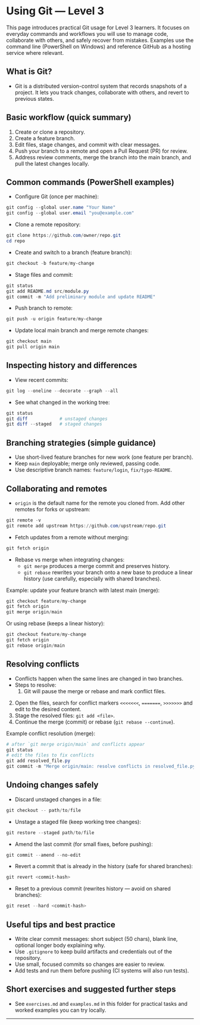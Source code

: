 # Using Git — Level 3

This page introduces practical Git usage for Level 3 learners. It focuses on everyday commands and workflows you will use to manage code, collaborate with others, and safely recover from mistakes. Examples use the command line (PowerShell on Windows) and reference GitHub as a hosting service where relevant.

## What is Git?

- Git is a distributed version-control system that records snapshots of a project. It lets you track changes, collaborate with others, and revert to previous states.

## Basic workflow (quick summary)

1. Create or clone a repository.
2. Create a feature branch.
3. Edit files, stage changes, and commit with clear messages.
4. Push your branch to a remote and open a Pull Request (PR) for review.
5. Address review comments, merge the branch into the main branch, and pull the latest changes locally.

## Common commands (PowerShell examples)

- Configure Git (once per machine):

```powershell
git config --global user.name "Your Name"
git config --global user.email "you@example.com"
```

- Clone a remote repository:

```powershell
git clone https://github.com/owner/repo.git
cd repo
```

- Create and switch to a branch (feature branch):

```powershell
git checkout -b feature/my-change
```

- Stage files and commit:

```powershell
git status
git add README.md src/module.py
git commit -m "Add preliminary module and update README"
```

- Push branch to remote:

```powershell
git push -u origin feature/my-change
```

- Update local main branch and merge remote changes:

```powershell
git checkout main
git pull origin main
```

## Inspecting history and differences

- View recent commits:

```powershell
git log --oneline --decorate --graph --all
```

- See what changed in the working tree:

```powershell
git status
git diff            # unstaged changes
git diff --staged   # staged changes
```

## Branching strategies (simple guidance)

- Use short-lived feature branches for new work (one feature per branch).
- Keep `main` deployable; merge only reviewed, passing code.
- Use descriptive branch names: `feature/login`, `fix/typo-README`.

## Collaborating and remotes

- `origin` is the default name for the remote you cloned from. Add other remotes for forks or upstream:

```powershell
git remote -v
git remote add upstream https://github.com/upstream/repo.git
```

- Fetch updates from a remote without merging:

```powershell
git fetch origin
```

- Rebase vs merge when integrating changes:
	- `git merge` produces a merge commit and preserves history.
	- `git rebase` rewrites your branch onto a new base to produce a linear history (use carefully, especially with shared branches).

Example: update your feature branch with latest main (merge):

```powershell
git checkout feature/my-change
git fetch origin
git merge origin/main
```

Or using rebase (keeps a linear history):

```powershell
git checkout feature/my-change
git fetch origin
git rebase origin/main
```

## Resolving conflicts

- Conflicts happen when the same lines are changed in two branches.
- Steps to resolve:
	1. Git will pause the merge or rebase and mark conflict files.
 2. Open the files, search for conflict markers `<<<<<<<`, `=======`, `>>>>>>>` and edit to the desired content.
 3. Stage the resolved files: `git add <file>`.
 4. Continue the merge (commit) or rebase (`git rebase --continue`).

Example conflict resolution (merge):

```powershell
# after `git merge origin/main` and conflicts appear
git status
# edit the files to fix conflicts
git add resolved_file.py
git commit -m "Merge origin/main: resolve conflicts in resolved_file.py"
```

## Undoing changes safely

- Discard unstaged changes in a file:

```powershell
git checkout -- path/to/file
```

- Unstage a staged file (keep working tree changes):

```powershell
git restore --staged path/to/file
```

- Amend the last commit (for small fixes, before pushing):

```powershell
git commit --amend --no-edit
```

- Revert a commit that is already in the history (safe for shared branches):

```powershell
git revert <commit-hash>
```

- Reset to a previous commit (rewrites history — avoid on shared branches):

```powershell
git reset --hard <commit-hash>
```

## Useful tips and best practice

- Write clear commit messages: short subject (50 chars), blank line, optional longer body explaining why.
- Use `.gitignore` to keep build artifacts and credentials out of the repository.
- Use small, focused commits so changes are easier to review.
- Add tests and run them before pushing (CI systems will also run tests).

## Short exercises and suggested further steps

- See `exercises.md` and `examples.md` in this folder for practical tasks and worked examples you can try locally.

---



